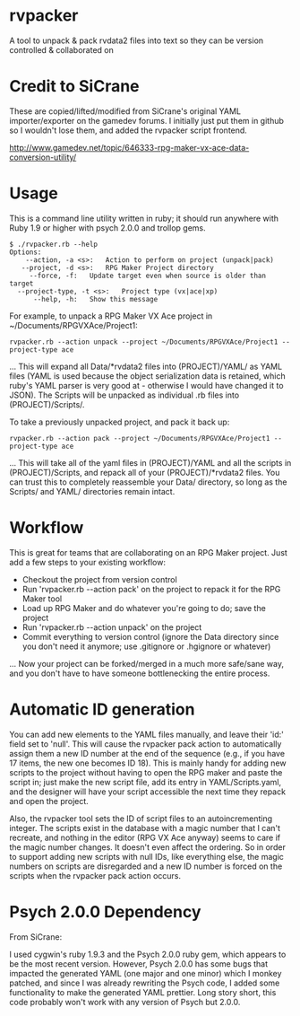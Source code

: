 rvpacker
======================

A tool to unpack & pack rvdata2 files into text so they can be version controlled & collaborated on

Credit to SiCrane
=================

These are copied/lifted/modified from SiCrane's original YAML importer/exporter on the gamedev forums. I initially just put them in github so I wouldn't lose them, and added the rvpacker script frontend.

http://www.gamedev.net/topic/646333-rpg-maker-vx-ace-data-conversion-utility/

Usage
=====

This is a command line utility written in ruby; it should run anywhere with Ruby 1.9 or higher with psych 2.0.0 and trollop gems.

    $ ./rvpacker.rb --help
    Options:
	    --action, -a <s>:   Action to perform on project (unpack|pack)
	   --project, -d <s>:   RPG Maker Project directory
		 --force, -f:   Update target even when source is older than target
      --project-type, -t <s>:   Project type (vx|ace|xp)
		  --help, -h:   Show this message

For example, to unpack a RPG Maker VX Ace project in ~/Documents/RPGVXAce/Project1:

    rvpacker.rb --action unpack --project ~/Documents/RPGVXAce/Project1 --project-type ace

... This will expand all Data/*rvdata2 files into (PROJECT)/YAML/ as YAML files (YAML is used because the object serialization data is retained, which ruby's YAML parser is very good at - otherwise I would have changed it to JSON). The Scripts will be unpacked as individual .rb files into (PROJECT)/Scripts/.

To take a previously unpacked project, and pack it back up:

    rvpacker.rb --action pack --project ~/Documents/RPGVXAce/Project1 --project-type ace

... This will take all of the yaml files in (PROJECT)/YAML and all the scripts in (PROJECT)/Scripts, and repack all of your (PROJECT)/*rvdata2 files. You can trust this to completely reassemble your Data/ directory, so long as the Scripts/ and YAML/ directories remain intact.

Workflow
========

This is great for teams that are collaborating on an RPG Maker project. Just add a few steps to your existing workflow:

* Checkout the project from version control
* Run 'rvpacker.rb --action pack' on the project to repack it for the RPG Maker tool
* Load up RPG Maker and do whatever you're going to do; save the project
* Run 'rvpacker.rb --action unpack' on the project
* Commit everything to version control (ignore the Data directory since you don't need it anymore; use .gitignore or .hgignore or whatever)

... Now your project can be forked/merged in a much more safe/sane way, and you don't have to have someone bottlenecking the entire process.

Automatic ID generation
=======================

You can add new elements to the YAML files manually, and leave their 'id:' field set to 'null'. This will cause the rvpacker pack action to automatically assign them a new ID number at the end of the sequence (e.g., if you have 17 items, the new one becomes ID 18). This is mainly handy for adding new scripts to the project without having to open the RPG maker and paste the script in; just make the new script file, add its entry in YAML/Scripts.yaml, and the designer will have your script accessible the next time they repack and open the project.

Also, the rvpacker tool sets the ID of script files to an autoincrementing integer. The scripts exist in the database with a magic number that I can't recreate, and nothing in the editor (RPG VX Ace anyway) seems to care if the magic number changes. It doesn't even affect the ordering. So in order to support adding new scripts with null IDs, like everything else, the magic numbers on scripts are disregarded and a new ID number is forced on the scripts when the rvpacker pack action occurs.

Psych 2.0.0 Dependency
======================

From SiCrane:

I used cygwin's ruby 1.9.3 and the Psych 2.0.0 ruby gem, which appears to be the most recent version. However, Psych 2.0.0 has some bugs that impacted the generated YAML (one major and one minor) which I monkey patched, and since I was already rewriting the Psych code, I added some functionality to make the generated YAML prettier. Long story short, this code probably won't work with any version of Psych but 2.0.0.